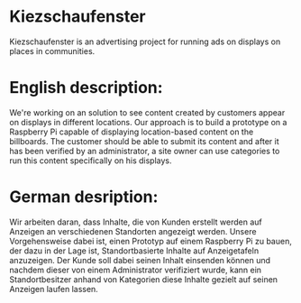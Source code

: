 # Kiezschaufenster
Kiezschaufenster is an advertising project for running ads on displays on places in communities.

# English description:

We're working on an solution to see content created by customers appear on displays in different locations. Our approach is to build a prototype on a Raspberry Pi capable of displaying location-based content on the billboards. The customer should be able to submit its content and after it has been verified by an administrator, a site owner can use categories to run this content specifically on his displays.


# German desription:

Wir arbeiten daran, dass Inhalte, die von Kunden erstellt werden auf Anzeigen an verschiedenen Standorten angezeigt werden. Unsere Vorgehensweise dabei ist, einen Prototyp auf einem Raspberry Pi zu bauen, der dazu in der Lage ist, Standortbasierte Inhalte auf Anzeigetafeln anzuzeigen. Der Kunde soll dabei seinen Inhalt einsenden können und nachdem dieser von einem Administrator verifiziert wurde, kann ein Standortbesitzer anhand von Kategorien diese Inhalte gezielt auf seinen Anzeigen laufen lassen.

